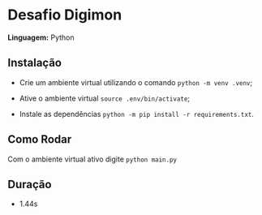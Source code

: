 # Desafio Digimon

**Linguagem:** Python

## Instalação

* Crie um ambiente virtual utilizando o comando `python -m venv .venv`;

* Ative o ambiente virtual `source .env/bin/activate`;

* Instale as dependências `python -m pip install -r requirements.txt`.

## Como Rodar

Com o ambiente virtual ativo digite `python main.py`

## Duração

- 1.44s
